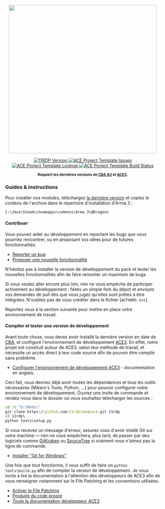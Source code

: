 <p align="center">
    <img src="http://i.imgur.com/3m40Uzd.png" width="480">
</p>

<p align="center">
    <a href="https://github.com/acemod/arma-project-template/releases/latest">
        <img src="https://img.shields.io/badge/Version-3.0.0-blue.svg?style=flat-square" alt="11RDP Version">
    </a>
    <a href="https://github.com/11rdp/modpack/issues">
        <img src="https://img.shields.io/github/issues-raw/11rdp/modpack.svg?style=flat-square&label=Issues" alt="ACE Project Template Issues">
    </a>
    <a href="https://www.bistudio.com/community/licenses/arma-public-license">
        <img src="https://img.shields.io/badge/License-APL-red.svg?style=flat-square" alt="ACE Project Template License">
    </a>
    <a href="https://travis-ci.org/acemod/arma-project-template">
        <img src="https://img.shields.io/travis/acemod/arma-project-template.svg?style=flat-square&label=Build" alt="ACE Project Template Build Status">
    </a>
</p>

<p align="center">
    <sup><strong>Requiert les dernières versions de <a href="https://github.com/CBATeam/CBA_A3/releases">CBA A3</a> et <a href="https://github.com/acemod/ACE3/releases">ACE3</a>.<br/></strong></sup>
</p>

### Guides & instructions
Pour installer nos modules, téléchargez [la dernière version](https://github.com/11rdp/modpack/releases)
et copiez le contenu de l'archive dans le répertoire d'installation d'Arma 3 :
```
C:\Jeux\Steam\steamapps\commons\Arma 3\@Dragons
```

#### Contribuer
Vous pouvez aider au développement en reportant les bugs que vous pourriez rencontrer, ou en proposant vos idées pour de futures fonctionnalités.
- [Reporter un bug](https://github.com/11rdp/modpack/issues/new)
- [Proposer une nouvelle fonctionnalité](https://github.com/11rdp/modpack/issues/1)

N'hésitez pas à installer la version de développement du pack et tester les nouvelles fonctionnalités afin de faire remonter un maximum de bugs.

Si vous voulez aller encore plus loin, rien ne vous empêche de participer activement au développement : faites un simple fork du dépot et envoyez vos demandes de pull dès que vous jugez qu'elles sont prêtes à être intégrées. N'oubliez pas de vous créditer dans le fichier
[`AUTHORS.txt`].

Reportez vous à la section suivante pour mettre en place votre environnement de travail.

#### Compiler et tester une version de développement
Avant toute chose, vous devez avoir installé la dernière version en date de [CBA](https://github.com/CBATeam/CBA_A3/releases), et configuré l'environnement de développement [ACE3](https://github.com/acemod/ACE3/). En effet, notre projet est construit autour de ACE3, selon leur méthode de travail, et nécessite un accès direct à leur code source afin de pouvoir être compilé sans problème.
- [Configurer l'environnement de développement ACE3](http://ace3mod.com/wiki/development/setting-up-the-development-environment.html) - documentation en anglais.

Ceci fait, vous devriez déjà avoir toutes les dépendances et tous les outils nécessaires (Mikero's Tools, Python, ...) pour pouvoir configurer notre environnement de développement. Ouvrez une invite de commande et rendez-vous dans le dossier où vous souhaitez télécharger les sources :
```bat
cd /d "D:\Mods\"
git clone https://github.com/11rdp/modpack.git 11rdp
cd 11rdp\
python tools\setup.py
```
Si vous recevez un message d'erreur, assurez vous d'avoir intallé Git sur votre machine — rien ne vous empêchera, plus tard, de passer par des logiciels comme [GitKraken](https://www.gitkraken.com/) ou [SourceTree](https://www.sourcetreeapp.com/) si vraiment vous n'aimez pas la ligne de commande.
- [Installer "Git for Windows"](https://git-scm.com/download/win)

Une fois que tout fonctionne, il vous suffit de faire un `python tools\build.py` afin de compiler la version de développement. Je vous invite à lire la documentation à l'attention des développeurs de ACE3 afin de vous renseigner notamment sur le File Patching et les conventions utilisées.
- [Activer le File Patching](https://ace3mod.com/wiki/development/setting-up-the-development-environment.html#file-patching)
- [Produire du code propre](https://ace3mod.com/wiki/development/coding-guidelines.html)
- [Toute la documentation développeur ACE3](https://ace3mod.com/wiki/development/)
